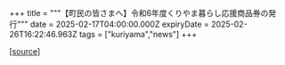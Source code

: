 +++
title = """【町民の皆さまへ】令和6年度くりやま暮らし応援商品券の発行"""
date = 2025-02-17T04:00:00.000Z
expiryDate = 2025-02-26T16:22:46.963Z
tags = ["kuriyama","news"]
+++


[[source]](https://www.town.kuriyama.hokkaido.jp/soshiki/53/22496.html)
